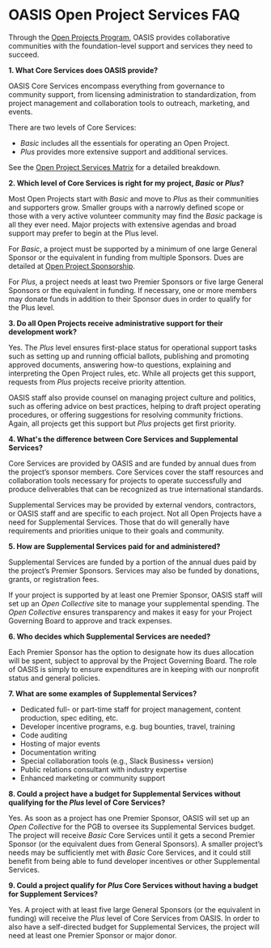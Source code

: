 # OASIS Open Project Services FAQ

Through the [Open Projects Program](https://www.oasis-open.org/open-projects/), OASIS provides collaborative communities with the foundation-level support and services they need to succeed. 

**1. What Core Services does OASIS provide?**

OASIS Core Services encompass everything from governance to community support, from licensing administration to standardization, from project management and collaboration tools to outreach, marketing, and events.

There are two levels of Core Services: 
- _Basic_ includes all the essentials for operating an Open Project. 
- _Plus_ provides more extensive support and additional services.

See the [Open Project Services Matrix](/guides/open-project-services.md) for a detailed breakdown.

**2. Which level of Core Services is right for my project, _Basic_ or _Plus_?**

Most Open Projects start with _Basic_ and move to _Plus_ as their communities and supporters grow. Smaller groups with a narrowly defined scope or those with a very active volunteer community may find the _Basic_ package is all they ever need. Major projects with extensive agendas and broad support may prefer to begin at the Plus level. 

For _Basic_, a project must be supported by a minimum of one large General Sponsor or the equivalent in funding from multiple Sponsors. Dues are detailed at [Open Project Sponsorship](https://www.oasis-open.org/join-2/#membership-dues-op).

For _Plus_, a project needs at least two Premier Sponsors or five large General Sponsors or the equivalent in funding. If necessary, one or more members may donate funds in addition to their Sponsor dues in order to qualify for the Plus level.

**3. Do all Open Projects receive administrative support for their development work?**

Yes. The _Plus_ level ensures first-place status for operational support tasks such as setting up and running official ballots, publishing and promoting approved documents, answering how-to questions, explaining and interpreting the Open Project rules, etc. While all projects get this support, requests from _Plus_ projects receive priority attention. 

OASIS staff also provide counsel on managing project culture and politics, such as offering advice on best practices, helping to draft project operating procedures, or offering suggestions for resolving community frictions. Again, all projects get this support but _Plus_ projects get first priority.


**4. What's the difference between Core Services and Supplemental Services?**

Core Services are provided by OASIS and are funded by annual dues from the project’s sponsor members. Core Services cover the staff resources and collaboration tools necessary for projects to operate successfully and produce deliverables that can be recognized as true international standards.

Supplemental Services may be provided by external vendors, contractors, or OASIS staff and are specific to each project. Not all Open Projects have a need for Supplemental Services. Those that do will generally have requirements and priorities unique to their goals and community.


**5. How are Supplemental Services paid for and administered?**

Supplemental Services are funded by a portion of the annual dues paid by the project’s Premier Sponsors. Services may also be funded by donations, grants, or registration fees.

If your project is supported by at least one Premier Sponsor, OASIS staff will set up an _Open Collective_ site to manage your supplemental spending. The _Open Collective_ ensures transparency and makes it easy for your Project Governing Board to approve and track expenses.

**6. Who decides which Supplemental Services are needed?**

Each Premier Sponsor has the option to designate how its dues allocation will be spent, subject to approval by the Project Governing Board. The role of OASIS is simply to ensure expenditures are in keeping with our nonprofit status and general policies.


**7. What are some examples of Supplemental Services?**

* Dedicated full- or part-time staff for project management, content production, spec editing, etc.
* Developer incentive programs, e.g. bug bounties, travel, training
* Code auditing
* Hosting of major events
* Documentation writing
* Special collaboration tools (e.g., Slack Business+ version)
* Public relations consultant with industry expertise
* Enhanced marketing or community support

**8. Could a project have a budget for Supplemental Services without qualifying for the _Plus_ level of Core Services?**

Yes. As soon as a project has one Premier Sponsor, OASIS will set up an _Open Collective_ for the PGB to oversee its Supplemental Services budget. The project will receive _Basic_ Core Services until it gets a second Premier Sponsor (or the equivalent dues from General Sponsors). A smaller project’s needs may be sufficiently met with _Basic_ Core Services, and it could still benefit from being able to fund developer incentives or other Supplemental Services. 

**9. Could a project qualify for _Plus_ Core Services without having a budget for Supplement Services?**

Yes. A project with at least five large General Sponsors (or the equivalent in funding) will receive the _Plus_ level of Core Services from OASIS. In order to also have a self-directed budget for Supplemental Services, the project will need at least one Premier Sponsor or major donor.
